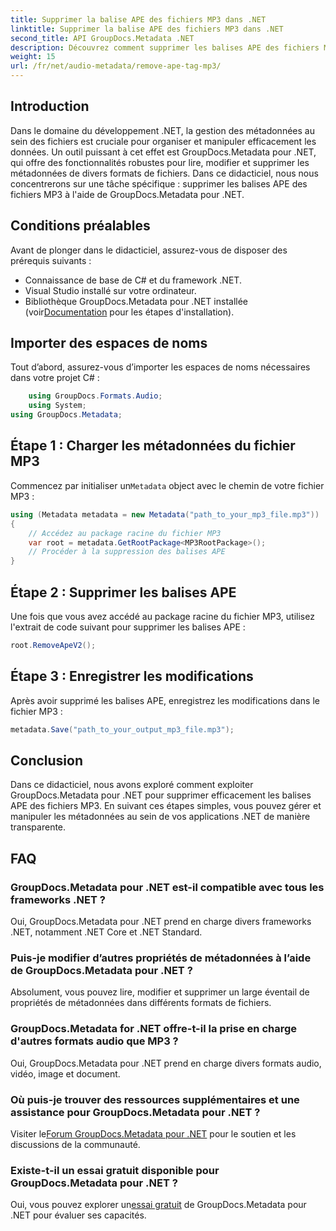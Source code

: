 ```yaml
---
title: Supprimer la balise APE des fichiers MP3 dans .NET
linktitle: Supprimer la balise APE des fichiers MP3 dans .NET
second_title: API GroupDocs.Metadata .NET
description: Découvrez comment supprimer les balises APE des fichiers MP3 à l’aide de GroupDocs.Metadata pour .NET. Gérez sans effort les métadonnées dans vos applications .NET.
weight: 15
url: /fr/net/audio-metadata/remove-ape-tag-mp3/
---
```

## Introduction
Dans le domaine du développement .NET, la gestion des métadonnées au sein des fichiers est cruciale pour organiser et manipuler efficacement les données. Un outil puissant à cet effet est GroupDocs.Metadata pour .NET, qui offre des fonctionnalités robustes pour lire, modifier et supprimer les métadonnées de divers formats de fichiers. Dans ce didacticiel, nous nous concentrerons sur une tâche spécifique : supprimer les balises APE des fichiers MP3 à l'aide de GroupDocs.Metadata pour .NET. 
## Conditions préalables
Avant de plonger dans le didacticiel, assurez-vous de disposer des prérequis suivants :
- Connaissance de base de C# et du framework .NET.
- Visual Studio installé sur votre ordinateur.
-  Bibliothèque GroupDocs.Metadata pour .NET installée (voir[Documentation](https://tutorials.groupdocs.com/metadata/net/) pour les étapes d'installation).

## Importer des espaces de noms
Tout d’abord, assurez-vous d’importer les espaces de noms nécessaires dans votre projet C# :
```csharp
    using GroupDocs.Formats.Audio;
    using System;
using GroupDocs.Metadata;
```
## Étape 1 : Charger les métadonnées du fichier MP3
 Commencez par initialiser un`Metadata` object avec le chemin de votre fichier MP3 :
```csharp
using (Metadata metadata = new Metadata("path_to_your_mp3_file.mp3"))
{
    // Accédez au package racine du fichier MP3
    var root = metadata.GetRootPackage<MP3RootPackage>();
    // Procéder à la suppression des balises APE
}
```
## Étape 2 : Supprimer les balises APE
Une fois que vous avez accédé au package racine du fichier MP3, utilisez l'extrait de code suivant pour supprimer les balises APE :
```csharp
root.RemoveApeV2();
```
## Étape 3 : Enregistrer les modifications
Après avoir supprimé les balises APE, enregistrez les modifications dans le fichier MP3 :
```csharp
metadata.Save("path_to_your_output_mp3_file.mp3");
```

## Conclusion
Dans ce didacticiel, nous avons exploré comment exploiter GroupDocs.Metadata pour .NET pour supprimer efficacement les balises APE des fichiers MP3. En suivant ces étapes simples, vous pouvez gérer et manipuler les métadonnées au sein de vos applications .NET de manière transparente.

## FAQ
### GroupDocs.Metadata pour .NET est-il compatible avec tous les frameworks .NET ?
Oui, GroupDocs.Metadata pour .NET prend en charge divers frameworks .NET, notamment .NET Core et .NET Standard.
### Puis-je modifier d’autres propriétés de métadonnées à l’aide de GroupDocs.Metadata pour .NET ?
Absolument, vous pouvez lire, modifier et supprimer un large éventail de propriétés de métadonnées dans différents formats de fichiers.
### GroupDocs.Metadata for .NET offre-t-il la prise en charge d'autres formats audio que MP3 ?
Oui, GroupDocs.Metadata pour .NET prend en charge divers formats audio, vidéo, image et document.
### Où puis-je trouver des ressources supplémentaires et une assistance pour GroupDocs.Metadata pour .NET ?
 Visiter le[Forum GroupDocs.Metadata pour .NET](https://forum.groupdocs.com/c/metadata/14) pour le soutien et les discussions de la communauté.
### Existe-t-il un essai gratuit disponible pour GroupDocs.Metadata pour .NET ?
 Oui, vous pouvez explorer un[essai gratuit](https://releases.groupdocs.com/) de GroupDocs.Metadata pour .NET pour évaluer ses capacités.